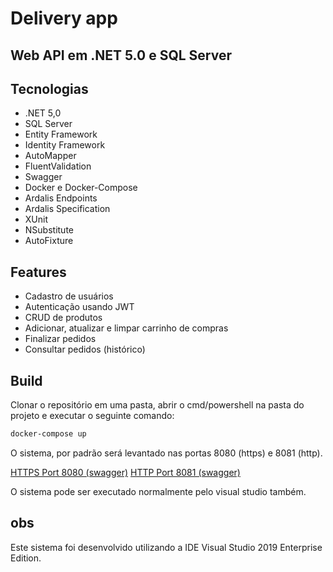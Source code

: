 # Delivery app
## Web API em .NET 5.0 e SQL Server

## Tecnologias
- .NET 5,0
- SQL Server
- Entity Framework
- Identity Framework
- AutoMapper
- FluentValidation
- Swagger
- Docker e Docker-Compose
- Ardalis Endpoints
- Ardalis Specification
- XUnit
- NSubstitute
- AutoFixture

## Features

- Cadastro de usuários
- Autenticação usando JWT
- CRUD de produtos
- Adicionar, atualizar e limpar carrinho de compras
- Finalizar pedidos
- Consultar pedidos (histórico)

## Build

Clonar o repositório em uma pasta, abrir o cmd/powershell na pasta do projeto e executar o seguinte comando:

```sh
docker-compose up
```
O sistema, por padrão será levantado nas portas 8080 (https) e 8081 (http).

[HTTPS Port 8080 (swagger)](https://localhost:8080/swagger/index.html)
[HTTP Port 8081 (swagger)](http://localhost:8081/swagger/index.html)

O sistema pode ser executado normalmente pelo visual studio também.

## obs
Este sistema foi desenvolvido utilizando a IDE Visual Studio 2019 Enterprise Edition.
